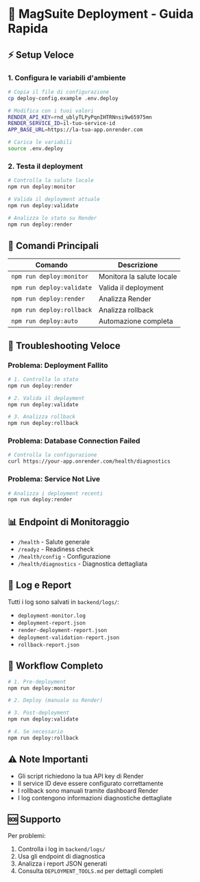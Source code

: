 # 🚀 MagSuite Deployment - Guida Rapida

## ⚡ Setup Veloce

### 1. Configura le variabili d'ambiente
```bash
# Copia il file di configurazione
cp deploy-config.example .env.deploy

# Modifica con i tuoi valori
RENDER_API_KEY=rnd_ublyTLPyPqnIHTRNnsi9w65975mn
RENDER_SERVICE_ID=il-tuo-service-id
APP_BASE_URL=https://la-tua-app.onrender.com

# Carica le variabili
source .env.deploy
```

### 2. Testa il deployment
```bash
# Controlla la salute locale
npm run deploy:monitor

# Valida il deployment attuale
npm run deploy:validate

# Analizza lo stato su Render
npm run deploy:render
```

## 🔧 Comandi Principali

| Comando | Descrizione |
|---------|-------------|
| `npm run deploy:monitor` | Monitora la salute locale |
| `npm run deploy:validate` | Valida il deployment |
| `npm run deploy:render` | Analizza Render |
| `npm run deploy:rollback` | Analizza rollback |
| `npm run deploy:auto` | Automazione completa |

## 🚨 Troubleshooting Veloce

### Problema: Deployment Fallito
```bash
# 1. Controlla lo stato
npm run deploy:render

# 2. Valida il deployment
npm run deploy:validate

# 3. Analizza rollback
npm run deploy:rollback
```

### Problema: Database Connection Failed
```bash
# Controlla la configurazione
curl https://your-app.onrender.com/health/diagnostics
```

### Problema: Service Not Live
```bash
# Analizza i deployment recenti
npm run deploy:render
```

## 📊 Endpoint di Monitoraggio

- `/health` - Salute generale
- `/readyz` - Readiness check
- `/health/config` - Configurazione
- `/health/diagnostics` - Diagnostica dettagliata

## 📁 Log e Report

Tutti i log sono salvati in `backend/logs/`:
- `deployment-monitor.log`
- `deployment-report.json`
- `render-deployment-report.json`
- `deployment-validation-report.json`
- `rollback-report.json`

## 🔄 Workflow Completo

```bash
# 1. Pre-deployment
npm run deploy:monitor

# 2. Deploy (manuale su Render)

# 3. Post-deployment
npm run deploy:validate

# 4. Se necessario
npm run deploy:rollback
```

## ⚠️ Note Importanti

- Gli script richiedono la tua API key di Render
- Il service ID deve essere configurato correttamente
- I rollback sono manuali tramite dashboard Render
- I log contengono informazioni diagnostiche dettagliate

## 🆘 Supporto

Per problemi:
1. Controlla i log in `backend/logs/`
2. Usa gli endpoint di diagnostica
3. Analizza i report JSON generati
4. Consulta `DEPLOYMENT_TOOLS.md` per dettagli completi

